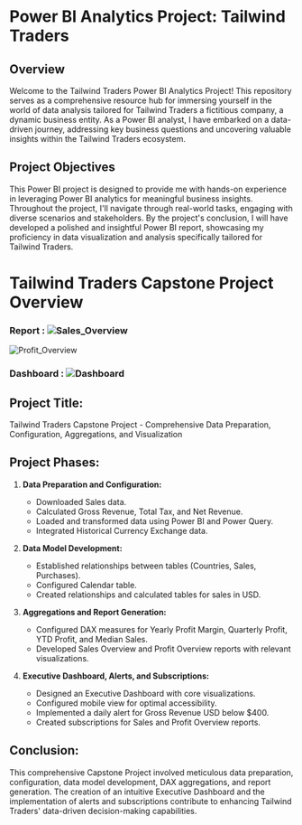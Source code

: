 # Power BI Analytics Project: Tailwind Traders

## Overview
Welcome to the Tailwind Traders Power BI Analytics Project! This repository serves as a comprehensive resource hub for immersing yourself in the world of data analysis tailored for Tailwind Traders a fictitious company, a dynamic business entity. As a Power BI analyst, I have embarked on a data-driven journey, addressing key business questions and uncovering valuable insights within the Tailwind Traders ecosystem.

## Project Objectives
This Power BI project is designed to provide me with hands-on experience in leveraging Power BI analytics for meaningful business insights. Throughout the project, I'll navigate through real-world tasks, engaging with diverse scenarios and stakeholders. By the project's conclusion, I will have developed a polished and insightful Power BI report, showcasing my proficiency in data visualization and analysis specifically tailored for Tailwind Traders.


# Tailwind Traders Capstone Project Overview
### Report : ![Sales_Overview](https://github.com/AshishLakkapatri/Microsoft-Power-BI-Data-Analyst-Capstone---Tailwind-Traders-Power-BI-Report-and-Dashboard/assets/69083448/b2be27f9-9dc6-4d3c-8463-4817663e0aae)
![Profit_Overview](https://github.com/AshishLakkapatri/Microsoft-Power-BI-Data-Analyst-Capstone---Tailwind-Traders-Power-BI-Report-and-Dashboard/assets/69083448/41c0ae9e-692f-4e2a-8740-877ac5425761)

### Dashboard : ![Dashboard](https://github.com/AshishLakkapatri/Power-BI-Report-and-Dashboard-Project/assets/69083448/e23731ce-016f-44b6-b26a-de97c0d5d855)

## Project Title:
Tailwind Traders Capstone Project - Comprehensive Data Preparation, Configuration, Aggregations, and Visualization

## Project Phases:

1. **Data Preparation and Configuration:**
   - Downloaded Sales data.
   - Calculated Gross Revenue, Total Tax, and Net Revenue.
   - Loaded and transformed data using Power BI and Power Query.
   - Integrated Historical Currency Exchange data.

2. **Data Model Development:**
   - Established relationships between tables (Countries, Sales, Purchases).
   - Configured Calendar table.
   - Created relationships and calculated tables for sales in USD.

3. **Aggregations and Report Generation:**
   - Configured DAX measures for Yearly Profit Margin, Quarterly Profit, YTD Profit, and Median Sales.
   - Developed Sales Overview and Profit Overview reports with relevant visualizations.

4. **Executive Dashboard, Alerts, and Subscriptions:**
   - Designed an Executive Dashboard with core visualizations.
   - Configured mobile view for optimal accessibility.
   - Implemented a daily alert for Gross Revenue USD below $400.
   - Created subscriptions for Sales and Profit Overview reports.

## Conclusion:
This comprehensive Capstone Project involved meticulous data preparation, configuration, data model development, DAX aggregations, and report generation. The creation of an intuitive Executive Dashboard and the implementation of alerts and subscriptions contribute to enhancing Tailwind Traders' data-driven decision-making capabilities.

